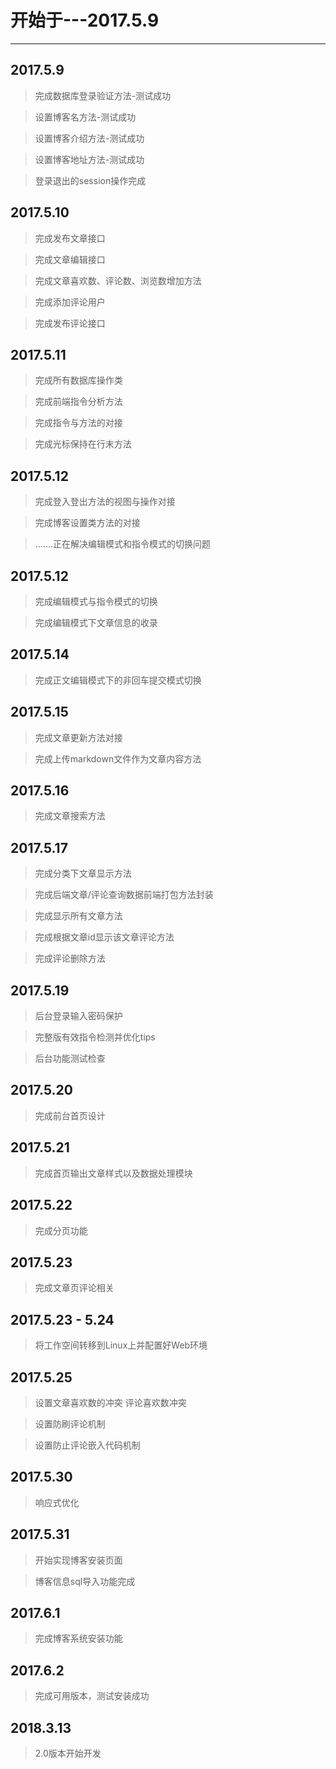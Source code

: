 # 开始于---2017.5.9
---
## 2017.5.9
>完成数据库登录验证方法-测试成功

>设置博客名方法-测试成功

>设置博客介绍方法-测试成功

>设置博客地址方法-测试成功

>登录退出的session操作完成

## 2017.5.10

>完成发布文章接口

>完成文章编辑接口

>完成文章喜欢数、评论数、浏览数增加方法

>完成添加评论用户

>完成发布评论接口

## 2017.5.11

>完成所有数据库操作类

>完成前端指令分析方法

>完成指令与方法的对接

>完成光标保持在行末方法

## 2017.5.12

>完成登入登出方法的视图与操作对接

>完成博客设置类方法的对接

>.......正在解决编辑模式和指令模式的切换问题

## 2017.5.12

>完成编辑模式与指令模式的切换

>完成编辑模式下文章信息的收录

## 2017.5.14

>完成正文编辑模式下的非回车提交模式切换

## 2017.5.15

>完成文章更新方法对接

>完成上传markdown文件作为文章内容方法

## 2017.5.16

>完成文章搜索方法

## 2017.5.17

>完成分类下文章显示方法

>完成后端文章/评论查询数据前端打包方法封装

>完成显示所有文章方法

>完成根据文章id显示该文章评论方法

>完成评论删除方法

## 2017.5.19

>后台登录输入密码保护

>完整版有效指令检测并优化tips

>后台功能测试检查

## 2017.5.20

>完成前台首页设计

## 2017.5.21

>完成首页输出文章样式以及数据处理模块

## 2017.5.22

>完成分页功能

## 2017.5.23

>完成文章页评论相关

## 2017.5.23 - 5.24

>将工作空间转移到Linux上并配置好Web环境

## 2017.5.25

>设置文章喜欢数的冲突 评论喜欢数冲突

>设置防刷评论机制

>设置防止评论嵌入代码机制

## 2017.5.30

>响应式优化

## 2017.5.31

>开始实现博客安装页面

>博客信息sql导入功能完成

## 2017.6.1

>完成博客系统安装功能

## 2017.6.2

>完成可用版本，测试安装成功

## 2018.3.13

>2.0版本开始开发